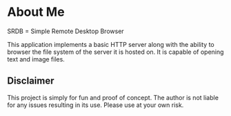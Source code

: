 About Me
========

SRDB = Simple Remote Desktop Browser

This application implements a basic HTTP server along with the ability to
browser the file system of the server it is hosted on.  It is capable of
opening text and image files.

Disclaimer
----------

This project is simply for fun and proof of concept. The author is not liable
for any issues resulting in its use.  Please use at your own risk.
